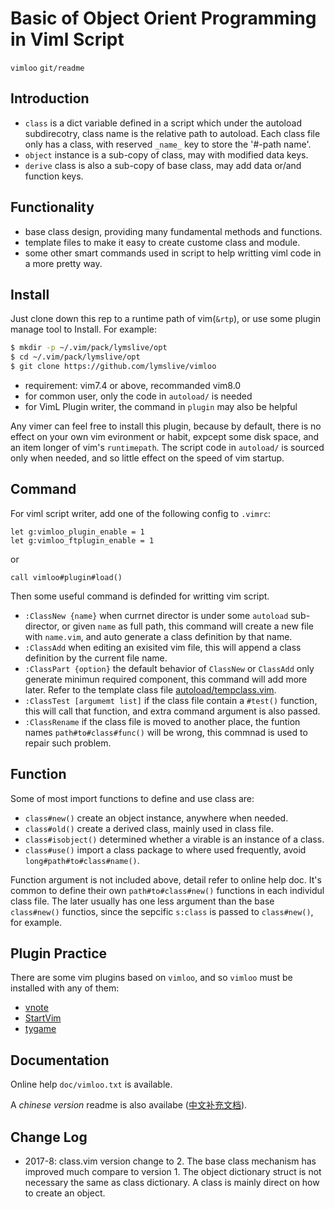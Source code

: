 # Basic of Object Orient Programming in Viml Script
`vimloo` `git/readme`

## Introduction

* `class` is a dict variable defined in a script which under the autoload
  subdirecotry, class name is the relative path to autoload. Each class file
  only has a class, with reserved `_name_` key to store the '#-path name'.
* `object` instance is a sub-copy of class, may with modified data keys.
* `derive` class is also a sub-copy of base class, may add data or/and function
  keys.

## Functionality

* base class design, providing many fundamental methods and functions.
* template files to make it easy to create custome class and module.
* some other smart commands used in script to help writting viml code in a more
  pretty way.

## Install

Just clone down this rep to a runtime path of vim(`&rtp`), or use some plugin
manage tool to Install. For example:

```sh
$ mkdir -p ~/.vim/pack/lymslive/opt
$ cd ~/.vim/pack/lymslive/opt
$ git clone https://github.com/lymslive/vimloo
```

* requirement: vim7.4 or above, recommanded vim8.0
* for common user, only the code in `autoload/` is needed
* for VimL Plugin writer, the command in `plugin` may also be helpful

Any vimer can feel free to install this plugin, because by default, there is
no effect on your own vim evironment or habit, expcept some disk space, and an
item longer of vim's `runtimepath`. The script code in `autoload/` is sourced
only when needed, and so little effect on the speed of vim startup.

## Command

For viml script writer, add one of the following config to `.vimrc`:
```vim
let g:vimloo_plugin_enable = 1
let g:vimloo_ftplugin_enable = 1
```
or
```vim
call vimloo#plugin#load()
```

Then some useful command is definded for writting vim script.

* `:ClassNew {name}` when currnet director is under some `autoload`
  sub-director, or given `name` as full path, this command will create a new
  file with `name.vim`, and auto generate a class definition by that name.
* `:ClassAdd` when editing an exisited vim file, this will append a class
  definition by the current file name.
* `:ClassPart {option}` the default behavior of `ClassNew` or `ClassAdd` only
  generate minimun required component, this command will add more later. Refer
  to the template class file [autoload/tempclass.vim](autoload/tempclass.vim).
* `:ClassTest [argumemt list]` if the class file contain a `#test()` function,
  this will call that function, and extra command argument is also passed.
* `:ClassRename` if the class file is moved to another place, the funtion names
  `path#to#class#func()` will be wrong, this commnad is used to repair such
  problem.

## Function

Some of most import functions to define and use class are:

* `class#new()` create an object instance, anywhere when needed.
* `class#old()` create a derived class, mainly used in class file.
* `class#isobject()` determined whether a virable is an instance of a class.
* `class#use()` import a class package to where used frequently, avoid
  `long#path#to#class#name()`.

Function argument is not included above, detail refer to online help doc. It's
common to define their own `path#to#class#new()` functions in each individul
class file. The later usually has one less argument than the base `class#new()` 
functios, since the sepcific `s:class` is passed to `class#new()`, for example.

## Plugin Practice

There are some vim plugins based on `vimloo`, and so `vimloo` must be
installed with any of them:

* [vnote](https://github.com/lymslive/vnote)
* [StartVim](https://github.com/lymslive/StartVim)
* [tygame](https://github.com/lymslive/tygame)

## Documentation

Online help `doc/vimloo.txt` is available.

A _chinese version_ readme is also availabe
([中文补充文档](readme-zh.md)).

## Change Log

* 2017-8: class.vim version change to 2. The base class mechanism has improved
  much compare to version 1. The object dictionary struct is not necessary the
  same as class dictionary. A class is mainly direct on how to create an
  object.
